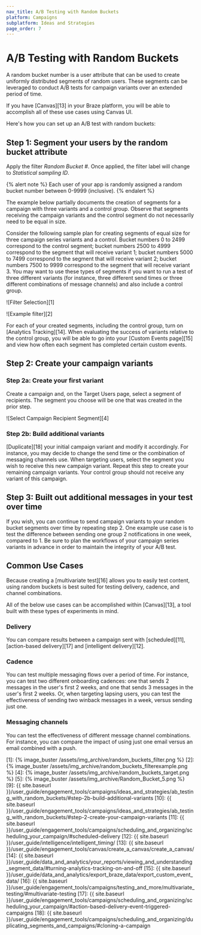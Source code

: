```yaml
---
nav_title: A/B Testing with Random Buckets
platform: Campaigns
subplatform: Ideas and Strategies
page_order: 7
---
```

# A/B Testing with Random Buckets

A random bucket number is a user attribute that can be used to create uniformly distributed segments of random users. These segments can be leveraged to conduct A/B tests for campaign variants over an extended period of time.

If you have [Canvas][13] in your Braze platform, you will be able to accomplish all of these use cases using Canvas UI.

Here's how you can set up an A/B test with random buckets:

## Step 1: Segment your users by the random bucket attribute

Apply the filter *Random Bucket #*. Once applied, the filter label will change to *Statistical sampling ID*.

{% alert note %}
Each user of your app is randomly assigned a random bucket number between 0-9999 (inclusive).
{% endalert %}

The example below partially documents the creation of segments for a campaign with three variants and a control group. Observe that segments receiving the campaign variants and the control segment do not necessarily need to be equal in size.

Consider the following sample plan for creating segments of equal size for three campaign series variants and a control. Bucket numbers 0 to 2499 correspond to the control segment; bucket numbers 2500 to 4999 correspond to the segment that will receive variant 1; bucket numbers 5000 to 7499 correspond to the segment that will receive variant 2; bucket numbers 7500 to 9999 correspond to the segment that will receive variant 3. You may want to use these types of segments if you want to run a test of three different variants (for instance, three different send times or three different combinations of message channels) and also include a control group.

![Filter Selection][1]

![Example filter][2]

For each of your created segments, including the control group, turn on [Analytics Tracking][14]. When evaluating the success of variants relative to the control group, you will be able to go into your [Custom Events page][15] and view how often each segment has completed certain custom events.

## Step 2: Create your campaign variants

### Step 2a: Create your first variant

Create a campaign and, on the Target Users page, select a segment of recipients. The segment you choose will be one that was created in the prior step.

![Select Campaign Recipient Segment][4]

### Step 2b: Build additional variants

[Duplicate][18] your initial campaign variant and modify it accordingly. For instance, you may decide to change the send time or the combination of messaging channels use. When targeting users, select the segment you wish to receive this new campaign variant. Repeat this step to create your remaining campaign variants. Your control group should not receive any variant of this campaign.



## Step 3: Built out additional messages in your test over time

If you wish, you can continue to send campaign variants to your random bucket segments over time by repeating step 2. One example use case is to test the difference between sending one group 2 notifications in one week, compared to 1. Be sure to plan the workflows of your campaign series variants in advance in order to maintain the integrity of your A/B test.



## Common Use Cases

Because creating a [multivariate test][16] allows you to easily test content, using random buckets is best suited for testing delivery, cadence, and channel combinations.

All of the below use cases can be accomplished within [Canvas][13], a tool built with these types of experiments in mind.


### Delivery

You can compare results between a campaign sent with [scheduled][11], [action-based delivery][17] and [intelligent delivery][12].


### Cadence

You can test multiple messaging flows over a period of time. For instance, you can test two different onboarding cadences: one that sends 2 messages in the user's first 2 weeks, and one that sends 3 messages in the user's first 2 weeks. Or, when targeting lapsing users, you can test the effectiveness of sending two winback messages in a week, versus sending just one.


### Messaging channels

You can test the effectiveness of different message channel combinations. For instance, you can compare the impact of using just one email versus an email combined with a push.



[1]: {% image_buster /assets/img_archive/random_buckets_filter.png %}
[2]: {% image_buster /assets/img_archive/random_buckets_filterexample.png %}
[4]: {% image_buster /assets/img_archive/random_buckets_target.png %}
[5]: {% image_buster /assets/img_archive/Random_Bucket_5.png %}
[9]: {{ site.baseurl }}/user_guide/engagement_tools/campaigns/ideas_and_strategies/ab_testing_with_random_buckets/#step-2b-build-additional-variants
[10]: {{ site.baseurl }}/user_guide/engagement_tools/campaigns/ideas_and_strategies/ab_testing_with_random_buckets/#step-2-create-your-campaign-variants
[11]: {{ site.baseurl }}/user_guide/engagement_tools/campaigns/scheduling_and_organizing/scheduling_your_campaign/#scheduled-delivery
[12]: {{ site.baseurl }}/user_guide/intelligence/intelligent_timing/
[13]: {{ site.baseurl }}/user_guide/engagement_tools/canvas/create_a_canvas/create_a_canvas/
[14]: {{ site.baseurl }}/user_guide/data_and_analytics/your_reports/viewing_and_understanding_segment_data/#turning-analytics-tracking-on-and-off
[15]: {{ site.baseurl }}/user_guide/data_and_analytics/export_braze_data/export_custom_event_data/
[16]: {{ site.baseurl }}/user_guide/engagement_tools/campaigns/testing_and_more/multivariate_testing/#multivariate-testing
[17]: {{ site.baseurl }}/user_guide/engagement_tools/campaigns/scheduling_and_organizing/scheduling_your_campaign/#action-based-delivery-event-triggered-campaigns
[18]: {{ site.baseurl }}/user_guide/engagement_tools/campaigns/scheduling_and_organizing/duplicating_segments_and_campaigns/#cloning-a-campaign
